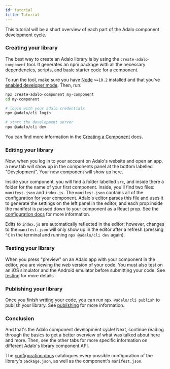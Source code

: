 ```yaml
---
id: tutorial
title: Tutorial
---
```


This tutorial will be a short overview of each part of the Adalo component development cycle.

### Creating your library

The best way to create an Adalo library is by using the `create-adalo-component` tool. It generates an npm package with all the necessary dependencies, scripts, and basic starter code for a component.

To run the tool, make sure you have [Node](https://nodejs.org) `>=10.2` installed and that you've [enabled developer mode](/docs/basics/enabling-dev-mode). Then, run:

```bash
npx create-adalo-component my-component
cd my-component

# login with your adalo credentials
npx @adalo/cli login

# start the development server
npx @adalo/cli dev
```

You can find more information in the [Creating a Component](/docs/basics/create-adalo-component) docs.

### Editing your library

Now, when you log in to your account on Adalo's website and open an app, a new tab will show up in the components panel at the bottom labelled "Development". Your new component will show up here.

Inside your component, you will find a folder labelled `src`, and inside there a folder for the name of your first component. Inside, you'll find two files: `manifest.json` and `index.js`. The `manifest.json` contains all of the configuration for your component. Adalo's editor parses this file and uses it to generate the settings on the left panel in the editor, and each prop inside the manifest is passed down to your component as a React prop. See the [configuration docs](/docs/configuration/manifest-json) for more information.

Edits to `index.js` are automatically reflected in the editor; however, changes to the `manifest.json` will only show up in the editor after a refresh (pressing `^C` in the terminal and running `npx @adalo/cli dev` again).

### Testing your library

When you press "preview" on an Adalo app with your component in the editor, you are viewing the _web_ version of your code. You must also test on an iOS simulator and the Android emulator before submitting your code. See [testing](testing) for more details.

### Publishing your library

Once you finish writing your code, you can run `npx @adalo/cli publish` to publish your library. See [publishing](publishing) for more information.

### Conclusion

And that's the Adalo component development cycle! Next, continue reading through the basics to get a better overview of what was talked about here and more. Then, see the other tabs for more specific information on different Adalo's library component API.

The [configuration docs](/docs/configuration/package-json) catalogues every possible configuration of the library's `package.json`, as well as the component's `manifest.json`.
